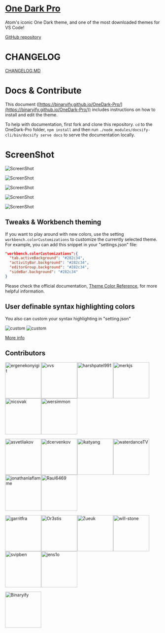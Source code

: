 # [One Dark Pro](https://marketplace.visualstudio.com/items?itemName=zhuangtongfa.Material-theme)

Atom's iconic One Dark theme, and one of the most downloaded themes for VS Code!

[GitHub repository](https://github.com/Binaryify/OneDark-Pro)

# CHANGELOG
[CHANGELOG.MD](https://github.com/Binaryify/OneDark-Pro/blob/master/CHANGELOG.md)

# Docs & Contribute

This document
([https://binaryify.github.io/OneDark-Pro/](https://binaryify.github.io/OneDark-Pro/))
includes instructions on how to install and edit the theme.

To help with documentation, first fork and clone this repository. `cd` to the
OneDark-Pro folder, `npm install` and then run
`./node_modules/docsify-cli/bin/docsify serve docs` to serve the documentation
locally.

# ScreenShot

![ScreenShot](https://raw.githubusercontent.com/Binaryify/OneDark-Pro/master/static/screenshot1.png)

![ScreenShot](https://raw.githubusercontent.com/Binaryify/OneDark-Pro/master/static/php.png)

![ScreenShot](https://raw.githubusercontent.com/Binaryify/OneDark-Pro/master/static/screenshot2.png)

![ScreenShot](https://raw.githubusercontent.com/Binaryify/OneDark-Pro/master/static/js.png)

![ScreenShot](https://raw.githubusercontent.com/Binaryify/OneDark-Pro/master/static/cpp.png)

## Tweaks & Workbench theming

If you want to play around with new colors, use the setting
`workbench.colorCustomizations` to customize the currently selected theme. For
example, you can add this snippet in your "settings.json" file:

```json
"workbench.colorCustomizations":{
  "tab.activeBackground": "#282c34",
  "activityBar.background": "#282c34",
  "editorGroup.background": "#282c34",
  "sideBar.background": "#282c34"
}
```

Please check the official documentation,
[Theme Color Reference](https://code.visualstudio.com/docs/getstarted/theme-color-reference),
for more helpful information.

## User definable syntax highlighting colors

You also can custom your syntax highlighting in "setting.json"

![custom](https://raw.githubusercontent.com/Binaryify/OneDark-Pro/master/static/customA.png)
![custom](https://raw.githubusercontent.com/Binaryify/OneDark-Pro/master/static/customB.png)

[More info](https://code.visualstudio.com/updates/v1_15#_user-definable-syntax-highlighting-colors)

## Contributors
[<img alt="ergenekonyigit" src="https://avatars3.githubusercontent.com/u/7110136?v=4&s=117" width="117">](https://github.com/ergenekonyigit)[<img alt="vvs" src="https://avatars1.githubusercontent.com/u/9781?v=4&s=117" width="117">](https://github.com/vvs)[<img alt="harshpatel991" src="https://avatars0.githubusercontent.com/u/3893673?v=4&s=117" width="117">](https://github.com/harshpatel991)[<img alt="merkjs" src="https://avatars2.githubusercontent.com/u/780118?v=4&s=117" width="117">](https://github.com/merkjs)[<img alt="nicovak" src="https://avatars0.githubusercontent.com/u/6214452?v=4&s=117" width="117">](https://github.com/nicovak)[<img alt="wersimmon" src="https://avatars1.githubusercontent.com/u/185822?v=4&s=117" width="117">](https://github.com/wersimmon)

[<img alt="asvetliakov" src="https://avatars2.githubusercontent.com/u/8881674?v=4&s=117" width="117">](https://github.com/asvetliakov)[<img alt="dcervenkov" src="https://avatars3.githubusercontent.com/u/23052054?v=4&s=117" width="117">](https://github.com/dcervenkov)[<img alt="ikatyang" src="https://avatars1.githubusercontent.com/u/8341033?v=4&s=117" width="117">](https://github.com/ikatyang)[<img alt="waterdanceTV" src="https://avatars3.githubusercontent.com/u/31411367?v=4&s=117" width="117">](https://github.com/waterdanceTV)[<img alt="jonathanlaflamme" src="https://avatars1.githubusercontent.com/u/21099980?v=4&s=117" width="117">](https://github.com/jonathanlaflamme)[<img alt="Raul6469" src="https://avatars2.githubusercontent.com/u/24607388?v=4&s=117" width="117">](https://github.com/Raul6469)

[<img alt="garritfra" src="https://avatars3.githubusercontent.com/u/32395585?v=4&s=117" width="117">](https://github.com/garritfra)[<img alt="Or3stis" src="https://avatars0.githubusercontent.com/u/11923550?v=4&s=117" width="117">](https://github.com/Or3stis)[<img alt="Zueuk" src="https://avatars1.githubusercontent.com/u/5717247?v=4&s=117" width="117">](https://github.com/Zueuk)[<img alt="will-stone" src="https://avatars1.githubusercontent.com/u/654103?v=4&s=117" width="117">](https://github.com/will-stone)[<img alt="svipben" src="https://avatars3.githubusercontent.com/u/10441177?v=4&s=117" width="117">](https://github.com/svipben)[<img alt="jens1o" src="https://avatars2.githubusercontent.com/u/11234139?v=4&s=117" width="117">](https://github.com/jens1o)

[<img alt="Binaryify" src="https://avatars1.githubusercontent.com/u/12221718?v=4&s=117" width="117">](https://github.com/Binaryify)

